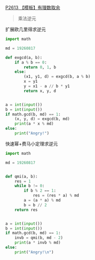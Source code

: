 [P2613 【模板】有理数取余](https://www.luogu.com.cn/problem/P2613)

> 乘法逆元

扩展欧几里得求逆元
```python
import math

md = 19260817

def exgcd(a, b):
    if a % b == 0:
        return 0, 1, b
    else:
        (x1, y1, d) = exgcd(b, a % b)
        x = y1
        y = x1 - a // b * y1
        return x, y, d


a = int(input())
b = int(input())
if math.gcd(b, md) == 1:
    (x, y, d) = exgcd(b, md)
    print(a * x % md)
else:
    print("Angry!")
```

快速幂+费马小定理求逆元
```python
import math

md = 19260817


def qmi(a, b):
    res = 1
    while b != 0:
        if b % 2 == 1:
            res = (res * a) % md
        a = (a * a) % md
        b = b // 2
    return res


a = int(input())
b = int(input())
if math.gcd(b, md) == 1:
    invb = qmi(b, md - 2)
    print(a * invb % md)
else:
    print("Angry!\n")
```
